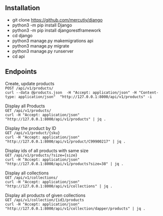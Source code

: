 ## Installation

- git clone https://github.com/mercutiy/django
- python3 -m pip install Django
- python3 -m pip install djangorestframework
- cd django
- python3 manage.py makemigrations api
- python3 manage.py migrate
- python3 manage.py runserver 
- cd api

## Endpoints

Create, update products<br/>
`POST /api/v1/products/`<br/>
`curl --data @products.json  -H "Accept: application/json" -H "Content-type: application/json"  "http://127.0.0.1:8000/api/v1/products" -i`<br/>

Display all Products<br/>
`GET /api/v1/products/`<br/>
`curl -H "Accept: application/json" "http://127.0.0.1:8000/api/v1/products" | jq .`<br/>

Display the product by ID<br/>
`GET /api/v1/product/{sku}`<br/>
`curl -H "Accept: application/json" "http://127.0.0.1:8000/api/v1/product/C99900217" | jq .`<br/>

Display ids of all products with same size<br/>
`GET /api/v1/products/?size={size}`<br/>
`curl -H "Accept: application/json" "http://127.0.0.1:8000/api/v1/products?size=38" | jq .`<br/>

Display all collections<br/>
`GET /api/v1/collections/`<br/>
`curl -H "Accept: application/json" "http://127.0.0.1:8000/api/v1/collections" | jq .`<br/>

Display all products of given collections<br/>
`GET /api/v1/collection/{id}/products`<br/>
`curl -H "Accept: application/json" "http://127.0.0.1:8000/api/v1/collection/dapper/products" | jq .`<br/>
